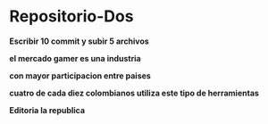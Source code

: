 # Repositorio-Dos 

**Escribir 10 commit y subir 5 archivos**

**el mercado gamer es una industria**

**con mayor participacion entre paises**

**cuatro de cada diez colombianos utiliza este tipo de herramientas**

**Editoria la republica**

